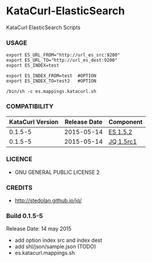 # KataCurl-ElasticSearch
KataCurl ElasticSearch Scripts

### USAGE

    export ES_URL_FROM="http://url_es_src:9200"
    export ES_URL_TO="http://url_es_dest:9200"
    export ES_INDEX=test
    
    export ES_INDEX_FROM=test  #OPTION
    export ES_INDEX_TO=test2   #OPTION
    
    /bin/sh -c es.mappings.katacurl.sh

### COMPATIBILITY

KataCurl Version | Release Date | Component  
------------------ | ------------ | ------------------- 
0.1.5-5            | 2015-05-14   | [ES 1.5.2](https://www.elastic.co/downloads/elasticsearch)
0.1.5-5            | 2015-05-14   | [JQ 1.5rc1](http://stedolan.github.io/jq)

### LICENCE
* GNU GENERAL PUBLIC LICENSE 2

### CREDITS
* http://stedolan.github.io/jq/

### Build 0.1.5-5
Release Date: 14 may 2015

* add option index src and index dest
* add shl/json/sample.json (TODO)
* es.katacurl.mappings.sh
